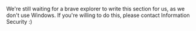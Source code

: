 We're still waiting for a brave explorer to write this section for us, as we don't use Windows. If you're willing to do this, please contact Information Security :)
